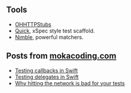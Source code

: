 ## Tools

- [OHHTTPStubs](https://github.com/AliSoftware/OHHTTPStubs)
- [Quick](https://github.com/Quick/Quick), xSpec style test scaffold.
- [Nimble](https://github.com/Quick/Nimble), powerful matchers.

## Posts from [mokacoding.com](http://mokacoding.com)

- [Testing callbacks in Swift](http://www.mokacoding.com/blog/testing-callbacks-in-swift-with-xctest)
- [Testing delegates in Swift](http://www.mokacoding.com/blog/testing-delegates-in-swift-with-xctest)
- [Why hitting the network is bad for your tests](http://www.mokacoding.com/blog/why-hitting-the-network-is-bad-for-your-tests)
